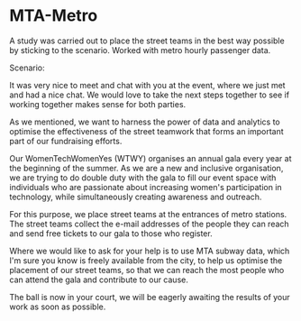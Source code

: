 # MTA-Metro

A study was carried out to place the street teams in the best way possible by sticking to the scenario. Worked with metro hourly passenger data. 

Scenario:

It was very nice to meet and chat with you at the event, where we just met and had a nice chat. We would love to take the next steps together to see if working together makes sense for both parties.

As we mentioned, we want to harness the power of data and analytics to optimise the effectiveness of the street teamwork that forms an important part of our fundraising efforts.

Our WomenTechWomenYes (WTWY) organises an annual gala every year at the beginning of the summer. As we are a new and inclusive organisation, we are trying to do double duty with the gala to fill our event space with individuals who are passionate about increasing women's participation in technology, while simultaneously creating awareness and outreach.

For this purpose, we place street teams at the entrances of metro stations. The street teams collect the e-mail addresses of the people they can reach and send free tickets to our gala to those who register.

Where we would like to ask for your help is to use MTA subway data, which I'm sure you know is freely available from the city, to help us optimise the placement of our street teams, so that we can reach the most people who can attend the gala and contribute to our cause.

The ball is now in your court, we will be eagerly awaiting the results of your work as soon as possible.

